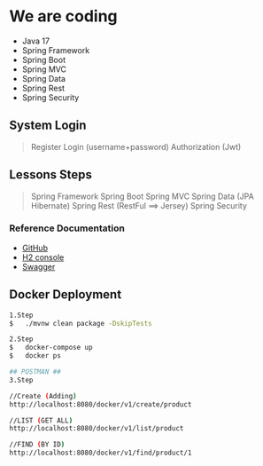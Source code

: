 # We are coding
- Java 17
- Spring Framework
- Spring Boot
- Spring MVC
- Spring Data
- Spring Rest
- Spring Security

## System Login
> Register
> Login (username+password)
> Authorization (Jwt)

## Lessons Steps
> Spring Framework
> Spring Boot
> Spring MVC
> Spring Data (JPA Hibernate)
> Spring Rest (RestFul ==> Jersey)
> Spring Security

### Reference Documentation
* [GitHub](https://github.com/rouvsen/SpringBootApp2)
* [H2 console](http://localhost:8080/h2-console)
* [Swagger](http://localhost:8080/swagger-ui.html)

## Docker Deployment
```sh
1.Step
$   ./mvnw clean package -DskipTests

2.Step
$   docker-compose up
$   docker ps

## POSTMAN ##
3.Step

//Create (Adding)
http://localhost:8080/docker/v1/create/product

//LIST (GET ALL)
http://localhost:8080/docker/v1/list/product

//FIND (BY ID)
http://localhost:8080/docker/v1/find/product/1